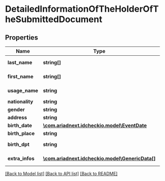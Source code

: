# DetailedInformationOfTheHolderOfTheSubmittedDocument

## Properties
Name | Type | Description | Notes
------------ | ------------- | ------------- | -------------
**last_name** | **string[]** | list of lastnames | [optional] 
**first_name** | **string[]** | list of firstnames | [optional] 
**usage_name** | **string** | usage name | [optional] 
**nationality** | **string** | nationality | [optional] 
**gender** | **string** | gender | [optional] 
**address** | **string** | address | [optional] 
**birth_date** | [**\com.ariadnext.idcheckio.model\EventDate**](EventDate.md) |  | [optional] 
**birth_place** | **string** | birth place | [optional] 
**birth_dpt** | **string** | birth department | [optional] 
**extra_infos** | [**\com.ariadnext.idcheckio.model\GenericData[]**](GenericData.md) | additional information | [optional] 

[[Back to Model list]](../README.md#documentation-for-models) [[Back to API list]](../README.md#documentation-for-api-endpoints) [[Back to README]](../README.md)


